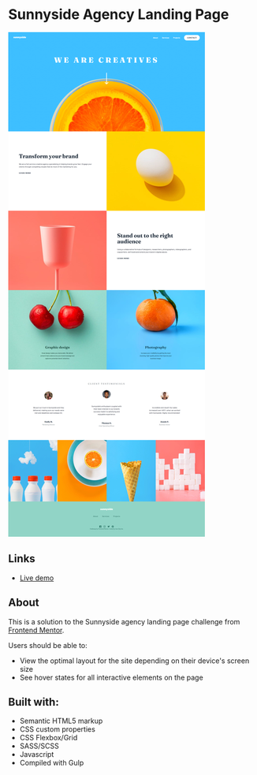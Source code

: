 # Sunnyside Agency Landing Page

![](./sunnyside-screenshot.png)

## Links

- [Live demo]()

## About
This is a solution to the Sunnyside agency landing page challenge from [Frontend Mentor](https://www.frontendmentor.io/challenges/sunnyside-agency-landing-page-7yVs3B6ef).

Users should be able to:

- View the optimal layout for the site depending on their device's screen size
- See hover states for all interactive elements on the page

## Built with:
- Semantic HTML5 markup
- CSS custom properties
- CSS Flexbox/Grid
- SASS/SCSS
- Javascript
- Compiled with Gulp